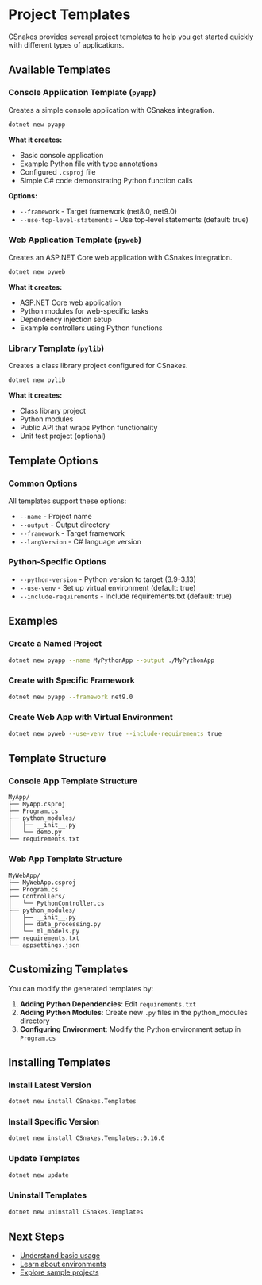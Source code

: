 # Project Templates

CSnakes provides several project templates to help you get started quickly with different types of applications.

## Available Templates

### Console Application Template (`pyapp`)

Creates a simple console application with CSnakes integration.

```bash
dotnet new pyapp
```

**What it creates:**
- Basic console application
- Example Python file with type annotations
- Configured `.csproj` file
- Simple C# code demonstrating Python function calls

**Options:**
- `--framework` - Target framework (net8.0, net9.0)
- `--use-top-level-statements` - Use top-level statements (default: true)

### Web Application Template (`pyweb`)

Creates an ASP.NET Core web application with CSnakes integration.

```bash
dotnet new pyweb
```

**What it creates:**
- ASP.NET Core web application
- Python modules for web-specific tasks
- Dependency injection setup
- Example controllers using Python functions

### Library Template (`pylib`)

Creates a class library project configured for CSnakes.

```bash
dotnet new pylib
```

**What it creates:**
- Class library project
- Python modules
- Public API that wraps Python functionality
- Unit test project (optional)

## Template Options

### Common Options

All templates support these options:

- `--name` - Project name
- `--output` - Output directory
- `--framework` - Target framework
- `--langVersion` - C# language version

### Python-Specific Options

- `--python-version` - Python version to target (3.9-3.13)
- `--use-venv` - Set up virtual environment (default: true)
- `--include-requirements` - Include requirements.txt (default: true)

## Examples

### Create a Named Project

```bash
dotnet new pyapp --name MyPythonApp --output ./MyPythonApp
```

### Create with Specific Framework

```bash
dotnet new pyapp --framework net9.0
```

### Create Web App with Virtual Environment

```bash
dotnet new pyweb --use-venv true --include-requirements true
```

## Template Structure

### Console App Template Structure

```
MyApp/
├── MyApp.csproj
├── Program.cs
├── python_modules/
│   ├── __init__.py
│   └── demo.py
└── requirements.txt
```

### Web App Template Structure

```
MyWebApp/
├── MyWebApp.csproj
├── Program.cs
├── Controllers/
│   └── PythonController.cs
├── python_modules/
│   ├── __init__.py
│   ├── data_processing.py
│   └── ml_models.py
├── requirements.txt
└── appsettings.json
```

## Customizing Templates

You can modify the generated templates by:

1. **Adding Python Dependencies**: Edit `requirements.txt`
2. **Adding Python Modules**: Create new `.py` files in the python_modules directory
3. **Configuring Environment**: Modify the Python environment setup in `Program.cs`

## Installing Templates

### Install Latest Version

```bash
dotnet new install CSnakes.Templates
```

### Install Specific Version

```bash
dotnet new install CSnakes.Templates::0.16.0
```

### Update Templates

```bash
dotnet new update
```

### Uninstall Templates

```bash
dotnet new uninstall CSnakes.Templates
```

## Next Steps

- [Understand basic usage](../user-guide/basic-usage.md)
- [Learn about environments](../user-guide/environments.md)
- [Explore sample projects](../examples/sample-projects.md)
